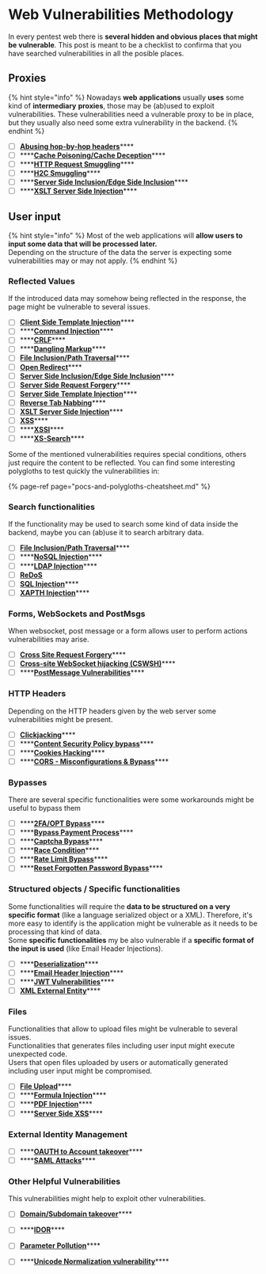# Web Vulnerabilities Methodology

In every pentest web there is **several hidden and obvious places that might be vulnerable**. This post is meant to be a checklist to confirma that you have searched vulnerabilities in all the posible places.

## Proxies

{% hint style="info" %}
Nowadays **web** **applications** usually **uses** some kind of **intermediary** **proxies**, those may be \(ab\)used to exploit vulnerabilities. These vulnerabilities need a vulnerable proxy to be in place, but they usually also  need some extra vulnerability in the backend.
{% endhint %}

* [ ] [**Abusing hop-by-hop headers**](abusing-hop-by-hop-headers.md)\*\*\*\*
* [ ] \*\*\*\*[**Cache Poisoning/Cache Deception**](cache-deception.md)\*\*\*\*
* [ ] \*\*\*\*[**HTTP Request Smuggling**](http-request-smuggling.md)\*\*\*\*
* [ ] \*\*\*\*[**H2C Smuggling**](h2c-smuggling.md)\*\*\*\*
* [ ] \*\*\*\*[**Server Side Inclusion/Edge Side Inclusion**](server-side-inclusion-edge-side-inclusion-injection.md)\*\*\*\*
* [ ] \*\*\*\*[**XSLT Server Side Injection**](xslt-server-side-injection-extensible-stylesheet-languaje-transformations.md)\*\*\*\*

## **User input**

{% hint style="info" %}
 Most of the web applications will **allow users to input some data that will be processed later.**  
Depending on the structure of the data the server is expecting some vulnerabilities  may or may not apply.
{% endhint %}

### **Reflected Values**

If the introduced data may somehow being reflected in the response, the page might be vulnerable to several issues.

* [ ] [**Client Side Template Injection**](client-side-template-injection-csti.md)\*\*\*\*
* [ ] \*\*\*\*[**Command Injection**](command-injection.md)\*\*\*\*
* [ ] \*\*\*\*[**CRLF**](crlf-0d-0a.md)\*\*\*\*
* [ ] \*\*\*\*[**Dangling Markup**](dangling-markup-html-scriptless-injection.md)\*\*\*\*
* [ ] [**File Inclusion/Path Traversal**](file-inclusion/)\*\*\*\*
* [ ] [**Open Redirect**](open-redirect.md)\*\*\*\*
* [ ] [**Server Side Inclusion/Edge Side Inclusion**](server-side-inclusion-edge-side-inclusion-injection.md)\*\*\*\*
* [ ] [**Server Side Request Forgery**](ssrf-server-side-request-forgery.md)\*\*\*\*
* [ ] [**Server Side Template Injection**](ssti-server-side-template-injection/)\*\*\*\*
* [ ] [**Reverse Tab Nabbing**](reverse-tab-nabbing.md)\*\*\*\*
* [ ] [**XSLT Server Side Injection**](xslt-server-side-injection-extensible-stylesheet-languaje-transformations.md)\*\*\*\*
* [ ] [**XSS**](xss-cross-site-scripting/)\*\*\*\*
* [ ] \*\*\*\*[**XSSI**](xssi-cross-site-script-inclusion.md)\*\*\*\*
* [ ] \*\*\*\*[**XS-Search**](xs-search.md)\*\*\*\*

Some of the mentioned vulnerabilities requires special conditions, others just require the content to be reflected. You can find some interesting polygloths to test quickly the vulnerabilities in:

{% page-ref page="pocs-and-polygloths-cheatsheet.md" %}

### **Search functionalities**

If the functionality may be used to search some kind of data inside the backend, maybe you can \(ab\)use it to search arbitrary data.

* [ ] [**File Inclusion/Path Traversal**](file-inclusion/)\*\*\*\*
* [ ] \*\*\*\*[**NoSQL Injection**](nosql-injection.md)\*\*\*\*
* [ ] \*\*\*\*[**LDAP Injection**](ldap-injection.md)\*\*\*\*
* [ ] [**ReDoS**](regular-expression-denial-of-service-redos.md)
* [ ] [**SQL Injection**](sql-injection/)\*\*\*\*
* [ ] [**XAPTH Injection**](xpath-injection.md)\*\*\*\*

### **Forms, WebSockets and PostMsgs**

When websocket, post message or a form allows user to perform actions vulnerabilities may arise.

* [ ] [**Cross Site Request Forgery**](csrf-cross-site-request-forgery.md)\*\*\*\*
* [ ] [**Cross-site WebSocket hijacking \(CSWSH\)**](cross-site-websocket-hijacking-cswsh.md)\*\*\*\*
* [ ] \*\*\*\*[**PostMessage Vulnerabilities**](postmessage-vulnerabilities.md)\*\*\*\*

### **HTTP Headers**

Depending on the HTTP headers given by the web server some vulnerabilities might be present.

* [ ] [**Clickjacking**](clickjacking.md)\*\*\*\*
* [ ] \*\*\*\*[**Content Security Policy bypass**](content-security-policy-csp-bypass.md)\*\*\*\*
* [ ] \*\*\*\*[**Cookies Hacking**](hacking-with-cookies.md)\*\*\*\*
* [ ] \*\*\*\*[**CORS - Misconfigurations & Bypass**](cors-bypass.md)\*\*\*\*

### **Bypasses**

There are several specific functionalities were some workarounds might be useful to bypass them

* [ ] \*\*\*\*[**2FA/OPT Bypass**](2fa-bypass.md)\*\*\*\*
* [ ] \*\*\*\*[**Bypass Payment Process**](bypass-payment-process.md)\*\*\*\*
* [ ] \*\*\*\*[**Captcha Bypass**](captcha-bypass.md)\*\*\*\*
* [ ] \*\*\*\*[**Race Condition**](race-condition.md)\*\*\*\*
* [ ] \*\*\*\*[**Rate Limit Bypass**](rate-limit-bypass.md)\*\*\*\*
* [ ] \*\*\*\*[**Reset Forgotten Password Bypass**](reset-password.md)\*\*\*\*

### **Structured objects / Specific functionalities**

Some functionalities will require the **data to be structured on a very specific format** \(like a language serialized object or a XML\). Therefore, it's more easy to identify is the application might be vulnerable as it needs to be processing that kind of data.  
Some **specific functionalities** my be also vulnerable if a **specific format of the input is used** \(like Email Header Injections\). 

* [ ] \*\*\*\*[**Deserialization**](deserialization/)\*\*\*\*
* [ ] \*\*\*\*[**Email Header Injection**](email-header-injection.md)\*\*\*\*
* [ ] \*\*\*\*[**JWT Vulnerabilities**](hacking-jwt-json-web-tokens.md)\*\*\*\*
* [ ] [**XML External Entity**](xxe-xee-xml-external-entity.md)\*\*\*\*

### Files

Functionalities that allow to upload files might be vulnerable to several issues.  
Functionalities that generates files including user input might execute unexpected code.  
Users that open files uploaded by users or automatically generated including user input might be compromised.

* [ ] [**File Upload**](file-upload/)\*\*\*\*
* [ ] \*\*\*\*[**Formula Injection**](formula-injection.md)\*\*\*\*
* [ ] \*\*\*\*[**PDF Injection**](xss-cross-site-scripting/pdf-injection.md)\*\*\*\*
* [ ] \*\*\*\*[**Server Side XSS**](xss-cross-site-scripting/server-side-xss-dynamic-pdf.md)\*\*\*\*

### **External Identity Management**

* [ ] \*\*\*\*[**OAUTH to Account takeover**](oauth-to-account-takeover.md)\*\*\*\*
* [ ] \*\*\*\*[**SAML Attacks**](saml-attacks/)\*\*\*\*

### **Other Helpful Vulnerabilities**

This vulnerabilities might help to exploit other vulnerabilities.

* [ ] [**Domain/Subdomain takeover**](domain-subdomain-takeover.md)\*\*\*\*
* [ ] \*\*\*\*[**IDOR**](idor.md)\*\*\*\*
* [ ] [**Parameter Pollution**](parameter-pollution.md)\*\*\*\*
* [ ] \*\*\*\*[**Unicode Normalization vulnerability**](unicode-normalization-vulnerability.md)\*\*\*\*

